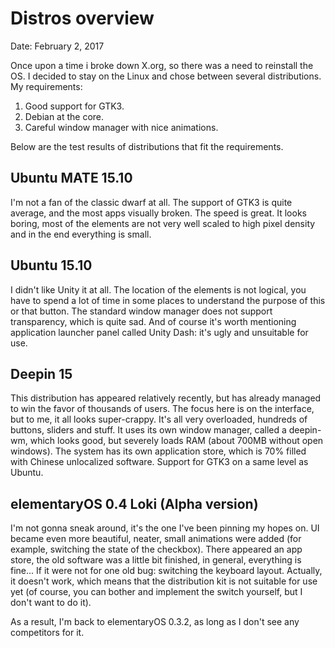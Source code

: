# Distros overview

Date: February 2, 2017

Once upon a time i broke down X.org, so there was a need to reinstall the OS. I decided to stay on the Linux and chose between several distributions. My requirements:

1. Good support for GTK3.
2. Debian at the core.
3. Careful window manager with nice animations.

Below are the test results of distributions that fit the requirements.

## Ubuntu MATE 15.10

I'm not a fan of the classic dwarf at all. The support of GTK3 is quite average, and the most apps visually broken. The speed is great. It looks boring, most of the elements are not very well scaled to high pixel density and in the end everything is small.

## Ubuntu 15.10

I didn't like Unity it at all. The location of the elements is not logical, you have to spend a lot of time in some places to understand the purpose of this or that button. The standard window manager does not support transparency, which is quite sad. And of course it's worth mentioning application launcher panel called Unity Dash: it's ugly and unsuitable for use.

## Deepin 15

This distribution has appeared relatively recently, but has already managed to win the favor of thousands of users. The focus here is on the interface, but to me, it all looks super-crappy. It's all very overloaded, hundreds of buttons, sliders and stuff. It uses its own window manager, called a deepin-wm, which looks good, but severely loads RAM (about 700MB without open windows). The system has its own application store, which is 70% filled with Chinese unlocalized software. Support for GTK3 on a same level as Ubuntu.

## elementaryOS 0.4 Loki (Alpha version)

I'm not gonna sneak around, it's the one I've been pinning my hopes on. UI became even more beautiful, neater, small animations were added (for example, switching the state of the checkbox). There appeared an app store, the old software was a little bit finished, in general, everything is fine... If it were not for one old bug: switching the keyboard layout. Actually, it doesn't work, which means that the distribution kit is not suitable for use yet (of course, you can bother and implement the switch yourself, but I don't want to do it).

As a result, I'm back to elementaryOS 0.3.2, as long as I don't see any competitors for it.
